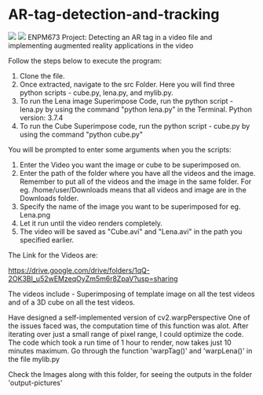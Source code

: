 # AR-tag-detection-and-tracking
<img src = "images/ezgif-2-74c7c828b0a4.gif">
<img src = "images/ezgif-2-982cab4035e4.gif">
ENPM673 Project: Detecting an AR tag in a video file and implementing augmented reality applications in the video

Follow the steps below to execute the program:

1. Clone the file. 
2. Once extracted, navigate to the src Folder. Here you will find three python scripts - cube.py, lena.py, and mylib.py.
3. To run the Lena image Superimpose Code, run the python script - lena.py by using the command "python lena.py" in the Terminal. Python version: 3.7.4
4. To run the Cube Superimpose code, run the python script - cube.py by using the command "python cube.py"

You will be prompted to enter some arguments when you the scripts:
1. Enter the Video you want the image or cube to be superimposed on.
2. Enter the path of the folder where you have all the videos and the image. Remember to put all of the videos and the image in the same folder. For eg. /home/user/Downloads means that all videos and image are in the Downloads folder.
3. Specify the name of the image you want to be superimposed for eg. Lena.png
4. Let it run until the video renders completely. 
5. The video will be saved as "Cube.avi" and "Lena.avi" in the path you specified earlier.


The Link for the Videos are:

https://drive.google.com/drive/folders/1qQ-2OK3BI_u52wEMzeqOyZm5m6r8ZpaV?usp=sharing

The videos include - Superimposing of template image on all the test videos and of a 3D cube on all the test videos.

Have designed a self-implemented version of cv2.warpPerspective
One of the issues faced was, the computation time of this function was alot. After iterating over just a small range of pixel range, I could optimize the code.
The code which took a run time of 1 hour to render, now takes just 10 minutes maximum. Go through the function 'warpTag()' and 'warpLena()' in the file mylib.py

Check the Images along with this folder, for seeing the outputs in the folder 'output-pictures'


